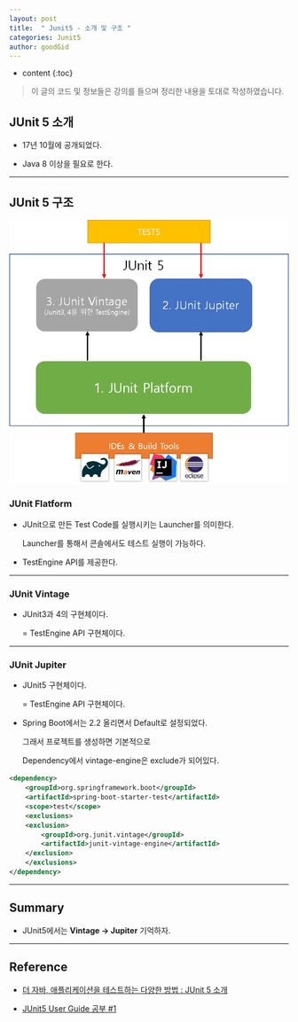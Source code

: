 ```yaml
---
layout: post
title:  " Junit5 - 소개 및 구조 "
categories: Junit5
author: goodGid
---
```

* content
{:toc}

> 이 글의 코드 및 정보들은 강의를 들으며 정리한 내용을 토대로 작성하였습니다.

## JUnit 5 소개

* 17년 10월에 공개되었다.

* Java 8 이상을 필요로 한다.



---

## JUnit 5 구조

![](/assets/img/junit/Junit5-Intro-Structure_1.png)


### JUnit Flatform

* JUnit으로 만든 Test Code를 실행시키는 Launcher를 의미한다.

  Launcher를 통해서 콘솔에서도 테스트 실행이 가능하다.

* TestEngine API를 제공한다.

---


### JUnit Vintage

* JUnit3과 4의 구현체이다.

  = TestEngine API 구현체이다.

---


### JUnit Jupiter

* JUnit5 구현체이다.

  = TestEngine API 구현체이다.

* Spring Boot에서는 2.2 올리면서 Default로 설정되었다.

  그래서 프로젝트를 생성하면 기본적으로

  Dependency에서 vintage-engine은 exclude가 되어있다.

``` xml
<dependency>
    <groupId>org.springframework.boot</groupId>
    <artifactId>spring-boot-starter-test</artifactId>
    <scope>test</scope>
    <exclusions>
    <exclusion>
        <groupId>org.junit.vintage</groupId>
        <artifactId>junit-vintage-engine</artifactId>
    </exclusion>
    </exclusions>
</dependency>
```



---

## Summary

* JUnit5에서는 **Vintage -> Jupiter** 기억하자.



---

## Reference

* [더 자바, 애플리케이션을 테스트하는 다양한 방법 : JUnit 5 소개](https://www.inflearn.com/course/the-java-application-test)

* [JUnit5 User Guide 공부 #1](https://sun-22.tistory.com/81)